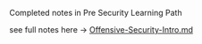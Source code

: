 Completed notes in Pre Security Learning Path 

see full notes here → [Offensive-Security-Intro.md](./01-Networking-OS-Fundamentals/Notes/TryHackMe/Pre-Secuirty-Learning-Path/Introduction-to-Cyber-Security/Offensive-Security-Intro.md)
